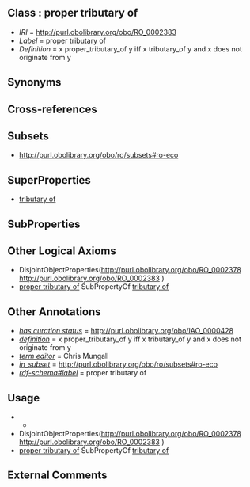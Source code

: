 
## Class : proper tributary of

 * *IRI* = http://purl.obolibrary.org/obo/RO_0002383
 * *Label* = proper tributary of
 * *Definition* = x proper_tributary_of y iff x tributary_of y and x does not originate from y

## Synonyms


## Cross-references


## Subsets

 * http://purl.obolibrary.org/obo/ro/subsets#ro-eco

## SuperProperties

 * [tributary of](../../RO/76/RO_0002376.md)

## SubProperties


## Other Logical Axioms

 * DisjointObjectProperties(<http://purl.obolibrary.org/obo/RO_0002378> <http://purl.obolibrary.org/obo/RO_0002383> )
 * [proper tributary of](../../RO/83/RO_0002383.md) SubPropertyOf [tributary of](../../RO/76/RO_0002376.md)

## Other Annotations

 * *[has curation status](../../IAO/14/IAO_0000114.md)* = http://purl.obolibrary.org/obo/IAO_0000428
 * *[definition](../../IAO/15/IAO_0000115.md)* = x proper_tributary_of y iff x tributary_of y and x does not originate from y
 * *[term editor](../../IAO/17/IAO_0000117.md)* = Chris Mungall
 * *[in_subset](../../et/oboInOwl#inSubset.md)* = http://purl.obolibrary.org/obo/ro/subsets#ro-eco
 * *[rdf-schema#label](../../el/rdf-schema#label.md)* = proper tributary of

## Usage

 * -
 * DisjointObjectProperties(<http://purl.obolibrary.org/obo/RO_0002378> <http://purl.obolibrary.org/obo/RO_0002383> )
 * [proper tributary of](../../RO/83/RO_0002383.md) SubPropertyOf [tributary of](../../RO/76/RO_0002376.md)

## External Comments

